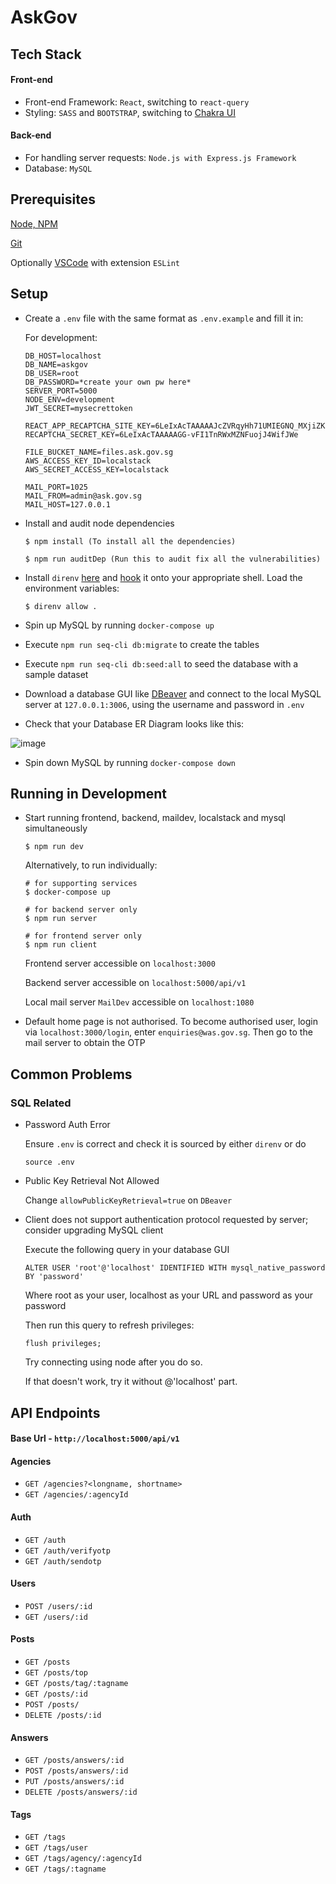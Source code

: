 # AskGov
## Tech Stack

#### Front-end

- Front-end Framework: `React`, switching to `react-query`
- Styling: `SASS` and `BOOTSTRAP`, switching to [Chakra UI](https://chakra-ui.com/)

#### Back-end

- For handling server requests: `Node.js with Express.js Framework`
- Database: `MySQL`
  
## Prerequisites
[Node, NPM](https://docs.npmjs.com/downloading-and-installing-node-js-and-npm)

[Git](https://git-scm.com/download/mac)

Optionally [VSCode](https://code.visualstudio.com/) with extension `ESLint`

## Setup

* Create a `.env` file with the same format as `.env.example` and fill it in:

  For development:
  ```
  DB_HOST=localhost
  DB_NAME=askgov
  DB_USER=root
  DB_PASSWORD=*create your own pw here*
  SERVER_PORT=5000
  NODE_ENV=development
  JWT_SECRET=mysecrettoken

  REACT_APP_RECAPTCHA_SITE_KEY=6LeIxAcTAAAAAJcZVRqyHh71UMIEGNQ_MXjiZKhI
  RECAPTCHA_SECRET_KEY=6LeIxAcTAAAAAGG-vFI1TnRWxMZNFuojJ4WifJWe
  
  FILE_BUCKET_NAME=files.ask.gov.sg
  AWS_ACCESS_KEY_ID=localstack
  AWS_SECRET_ACCESS_KEY=localstack

  MAIL_PORT=1025
  MAIL_FROM=admin@ask.gov.sg
  MAIL_HOST=127.0.0.1
  ```

* Install and audit node dependencies

  ```
  $ npm install (To install all the dependencies)

  $ npm run auditDep (Run this to audit fix all the vulnerabilities)
  ```

* Install `direnv` [here](https://github.com/direnv/direnv/blob/master/docs/installation.md) and [hook](https://github.com/direnv/direnv/blob/master/docs/hook.md) it onto your appropriate shell. Load the environment variables:

  ```
  $ direnv allow .
  ```

* Spin up MySQL by running `docker-compose up`

* Execute `npm run seq-cli db:migrate` to create the tables
  
* Execute `npm run seq-cli db:seed:all` to seed the database with a sample dataset

* Download a database GUI like [DBeaver](https://dbeaver.io/download/) and connect to the local MySQL server at `127.0.0.1:3006`, using the username and password in `.env`

* Check that your Database ER Diagram looks like this:
  
![image](https://user-images.githubusercontent.com/20250559/130938844-60255d06-d07d-4c84-ad3f-0c13be7dcb67.png)


* Spin down MySQL by running `docker-compose down`

## Running in Development

* Start running frontend, backend, maildev, localstack and mysql simultaneously

  ```
  $ npm run dev
  ```

  Alternatively, to run individually:

  ```
  # for supporting services
  $ docker-compose up

  # for backend server only
  $ npm run server 

  # for frontend server only
  $ npm run client 
  ```
  
  Frontend server accessible on `localhost:3000`
  
  Backend server accessible on `localhost:5000/api/v1`
  
  Local mail server `MailDev` accessible on `localhost:1080`

* Default home page is not authorised. To become authorised user, login via `localhost:3000/login`, enter `enquiries@was.gov.sg`. Then go to the mail server to obtain the OTP


## Common Problems

### SQL Related
- Password Auth Error
  
  Ensure `.env` is correct and check it is sourced by either `direnv` or do
  ```
  source .env
  ```
- Public Key Retrieval Not Allowed

  Change `allowPublicKeyRetrieval=true` on `DBeaver`

- Client does not support authentication protocol requested by server; consider upgrading MySQL client

  Execute the following query in your database GUI

  ```
  ALTER USER 'root'@'localhost' IDENTIFIED WITH mysql_native_password BY 'password'
  ```

  Where root as your user, localhost as your URL and password as your password

  Then run this query to refresh privileges:

  ```
  flush privileges;
  ```

  Try connecting using node after you do so.

  If that doesn't work, try it without @'localhost' part.

## API Endpoints

#### Base Url - `http://localhost:5000/api/v1`

#### Agencies
- `GET /agencies?<longname, shortname>`
- `GET /agencies/:agencyId`

#### Auth
- `GET /auth`
- `GET /auth/verifyotp`
- `GET /auth/sendotp`

#### Users

- `POST /users/:id`
- `GET /users/:id`

#### Posts

- `GET /posts`
- `GET /posts/top`
- `GET /posts/tag/:tagname`
- `GET /posts/:id`
- `POST /posts/`
- `DELETE /posts/:id`

#### Answers

- `GET /posts/answers/:id`
- `POST /posts/answers/:id`
- `PUT /posts/answers/:id`
- `DELETE /posts/answers/:id`

#### Tags

- `GET /tags`
- `GET /tags/user`
- `GET /tags/agency/:agencyId`
- `GET /tags/:tagname`
